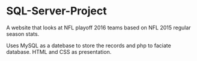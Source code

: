 # SQL-Server-Project

A website that looks at NFL playoff 2016 teams based on NFL 2015 regular season stats.  

Uses MySQL as a datebase to store the records and php to faciate database. HTML and CSS as presentation. 
